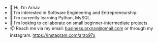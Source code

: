 - 👋 Hi, I’m Arnav
- 👀 I’m interested in Software Engineering and Entrepreneurship.
- 🌱 I’m currently learning Python, MySQL.
- 💞️ I’m looking to collaborate on small beginner-intermediate projects.
- 📫 Reach me via my email: business.arxnav@gmail.com or through my instagram: https://instagram.com/arzo97x

